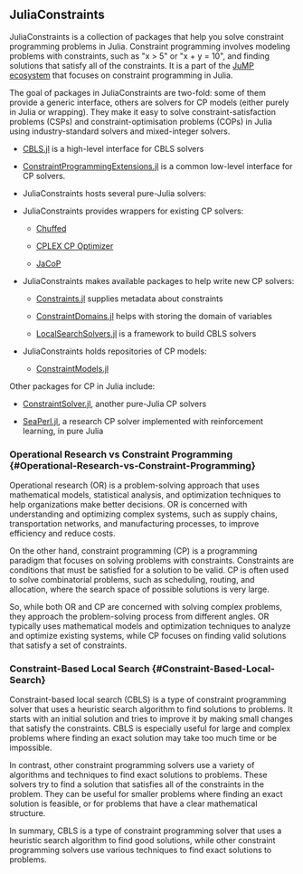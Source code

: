 
## JuliaConstraints

JuliaConstraints is a collection of packages that help you solve constraint programming problems in Julia. Constraint programming involves modeling problems with constraints, such as &quot;x &gt; 5&quot; or &quot;x + y = 10&quot;, and finding solutions that satisfy all of the constraints. It is a part of the [JuMP ecosystem](https://jump.dev/) that focuses on constraint programming in Julia.

The goal of packages in JuliaConstraints are two-fold: some of them provide a generic interface, others are solvers for CP models (either purely in Julia or wrapping). They make it easy to solve constraint-satisfaction problems  (CSPs) and constraint-optimisation problems (COPs) in Julia using  industry-standard solvers and mixed-integer solvers.
- [CBLS.jl](https://github.com/JuliaConstraints/CBLS.jl) is a high-level interface for CBLS solvers
  
- [ConstraintProgrammingExtensions.jl](https://github.com/JuliaConstraints/ConstraintProgrammingExtensions.jl/) is a common low-level interface for CP solvers.
  
- JuliaConstraints hosts several pure-Julia solvers: 
  
- JuliaConstraints provides wrappers for existing CP solvers:
  - [Chuffed](https://github.com/JuliaConstraints/Chuffed.jl)
    
  - [CPLEX CP Optimizer](https://github.com/JuliaConstraints/CPLEXCP.jl)
    
  - [JaCoP](https://github.com/JuliaConstraints/JaCoP.jl)
    
  
- JuliaConstraints makes available packages to help write new CP solvers: 
  - [Constraints.jl](https://github.com/JuliaConstraints/Constraints.jl) supplies metadata about constraints
    
  - [ConstraintDomains.jl](https://github.com/JuliaConstraints/ConstraintDomains.jl) helps with storing the domain of variables
    
  - [LocalSearchSolvers.jl](https://github.com/JuliaConstraints/LocalSearchSolvers.jl) is a framework to build CBLS solvers
    
  
- JuliaConstraints holds repositories of CP models:
  - [ConstraintModels.jl](https://github.com/JuliaConstraints/ConstraintModels.jl)
    
  

Other packages for CP in Julia include: 
- [ConstraintSolver.jl](https://github.com/Wikunia/ConstraintSolver.jl/),  another pure-Julia CP solvers
  
- [SeaPerl.jl](https://github.com/corail-research/SeaPearl.jl), a research CP solver implemented with reinforcement learning, in pure Julia
  

### Operational Research vs Constraint Programming {#Operational-Research-vs-Constraint-Programming}

Operational research (OR) is a problem-solving approach that uses mathematical models, statistical analysis, and optimization techniques to help organizations make better decisions. OR is concerned with understanding and optimizing complex systems, such as supply chains, transportation networks, and manufacturing processes, to improve efficiency and reduce costs.

On the other hand, constraint programming (CP) is a programming paradigm that focuses on solving problems with constraints. Constraints are conditions that must be satisfied for a solution to be valid. CP is often used to solve combinatorial problems, such as scheduling, routing, and allocation, where the search space of possible solutions is very large.

So, while both OR and CP are concerned with solving complex problems, they approach the problem-solving process from different angles. OR typically uses mathematical models and optimization techniques to analyze and optimize existing systems, while CP focuses on finding valid solutions that satisfy a set of constraints.

### Constraint-Based Local Search {#Constraint-Based-Local-Search}

Constraint-based local search (CBLS) is a type of constraint programming solver that uses a heuristic search algorithm to find solutions to problems. It starts with an initial solution and tries to improve it by making small changes that satisfy the constraints. CBLS is especially useful for large and complex problems where finding an exact solution may take too much time or be impossible.

In contrast, other constraint programming solvers use a variety of algorithms and techniques to find exact solutions to problems. These solvers try to find a solution that satisfies all of the constraints in the problem. They can be useful for smaller problems where finding an exact solution is feasible, or for problems that have a clear mathematical structure.

In summary, CBLS is a type of constraint programming solver that uses a heuristic search algorithm to find good solutions, while other constraint programming solvers use various techniques to find exact solutions to problems.
